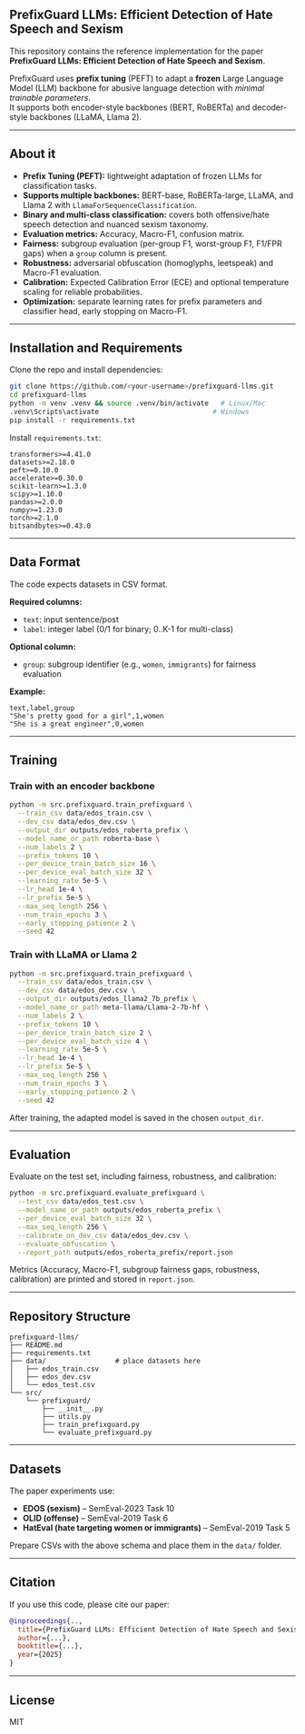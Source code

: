 
## PrefixGuard LLMs: Efficient Detection of Hate Speech and Sexism

This repository contains the reference implementation for the paper **PrefixGuard LLMs: Efficient Detection of Hate Speech and Sexism**.  

PrefixGuard uses **prefix tuning** (PEFT) to adapt a **frozen** Large Language Model (LLM) backbone for abusive language detection with *minimal trainable parameters*.  
It supports both encoder-style backbones (BERT, RoBERTa) and decoder-style backbones (LLaMA, Llama 2).

---

## About it
- **Prefix Tuning (PEFT):** lightweight adaptation of frozen LLMs for classification tasks.  
- **Supports multiple backbones:** BERT-base, RoBERTa-large, LLaMA, and Llama 2 with `LlamaForSequenceClassification`.  
- **Binary and multi-class classification:** covers both offensive/hate speech detection and nuanced sexism taxonomy.  
- **Evaluation metrics:** Accuracy, Macro-F1, confusion matrix.  
- **Fairness:** subgroup evaluation (per-group F1, worst-group F1, F1/FPR gaps) when a `group` column is present.  
- **Robustness:** adversarial obfuscation (homoglyphs, leetspeak) and Macro-F1 evaluation.  
- **Calibration:** Expected Calibration Error (ECE) and optional temperature scaling for reliable probabilities.  
- **Optimization:** separate learning rates for prefix parameters and classifier head, early stopping on Macro-F1.  

---

## Installation and Requirements
Clone the repo and install dependencies:

```bash
git clone https://github.com/<your-username>/prefixguard-llms.git
cd prefixguard-llms
python -m venv .venv && source .venv/bin/activate   # Linux/Mac
.venv\Scripts\activate                            # Windows
pip install -r requirements.txt
````

Install `requirements.txt`:

```
transformers>=4.41.0
datasets>=2.18.0
peft>=0.10.0
accelerate>=0.30.0
scikit-learn>=1.3.0
scipy>=1.10.0
pandas>=2.0.0
numpy>=1.23.0
torch>=2.1.0
bitsandbytes>=0.43.0
```

---

## Data Format

The code expects datasets in CSV format.

**Required columns:**

* `text`: input sentence/post
* `label`: integer label (0/1 for binary; 0..K-1 for multi-class)

**Optional column:**

* `group`: subgroup identifier (e.g., `women`, `immigrants`) for fairness evaluation

**Example:**

```csv
text,label,group
"She's pretty good for a girl",1,women
"She is a great engineer",0,women
```

---

## Training

### Train with an encoder backbone

```bash
python -m src.prefixguard.train_prefixguard \
  --train_csv data/edos_train.csv \
  --dev_csv data/edos_dev.csv \
  --output_dir outputs/edos_roberta_prefix \
  --model_name_or_path roberta-base \
  --num_labels 2 \
  --prefix_tokens 10 \
  --per_device_train_batch_size 16 \
  --per_device_eval_batch_size 32 \
  --learning_rate 5e-5 \
  --lr_head 1e-4 \
  --lr_prefix 5e-5 \
  --max_seq_length 256 \
  --num_train_epochs 3 \
  --early_stopping_patience 2 \
  --seed 42
```

### Train with LLaMA or Llama 2

```bash
python -m src.prefixguard.train_prefixguard \
  --train_csv data/edos_train.csv \
  --dev_csv data/edos_dev.csv \
  --output_dir outputs/edos_llama2_7b_prefix \
  --model_name_or_path meta-llama/Llama-2-7b-hf \
  --num_labels 2 \
  --prefix_tokens 10 \
  --per_device_train_batch_size 2 \
  --per_device_eval_batch_size 4 \
  --learning_rate 5e-5 \
  --lr_head 1e-4 \
  --lr_prefix 5e-5 \
  --max_seq_length 256 \
  --num_train_epochs 3 \
  --early_stopping_patience 2 \
  --seed 42
```

After training, the adapted model is saved in the chosen `output_dir`.

---

## Evaluation

Evaluate on the test set, including fairness, robustness, and calibration:

```bash
python -m src.prefixguard.evaluate_prefixguard \
  --test_csv data/edos_test.csv \
  --model_name_or_path outputs/edos_roberta_prefix \
  --per_device_eval_batch_size 32 \
  --max_seq_length 256 \
  --calibrate_on_dev_csv data/edos_dev.csv \
  --evaluate_obfuscation \
  --report_path outputs/edos_roberta_prefix/report.json
```

Metrics (Accuracy, Macro-F1, subgroup fairness gaps, robustness, calibration) are printed and stored in `report.json`.

---

## Repository Structure

```
prefixguard-llms/
├── README.md
├── requirements.txt
├── data/                 # place datasets here
│   ├── edos_train.csv
│   ├── edos_dev.csv
│   └── edos_test.csv
└── src/
    └── prefixguard/
        ├── __init__.py
        ├── utils.py
        ├── train_prefixguard.py
        └── evaluate_prefixguard.py
```

---

## Datasets

The paper experiments use:

* **EDOS (sexism)** – SemEval-2023 Task 10
* **OLID (offense)** – SemEval-2019 Task 6
* **HatEval (hate targeting women or immigrants)** – SemEval-2019 Task 5

Prepare CSVs with the above schema and place them in the `data/` folder.

---

## Citation

If you use this code, please cite our paper:

```bibtex
@inproceedings{..,
  title={PrefixGuard LLMs: Efficient Detection of Hate Speech and Sexism},
  author={...},
  booktitle={...},
  year={2025}
}
```

---

## License

MIT

```
```
